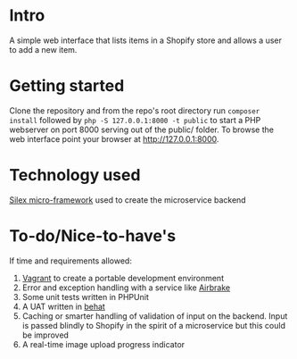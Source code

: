 Intro
==

A simple web interface that lists items in a Shopify store and allows a user to add a new item.

Getting started
==

Clone the repository and from the repo's root directory run `composer install` followed by `php -S 127.0.0.1:8000 -t public` to start a PHP webserver on port 8000 serving out of the public/ folder. To browse the web interface point your browser at http://127.0.0.1:8000.

Technology used
==

[Silex micro-framework](http://silex.sensiolabs.org/) used to create the microservice backend

To-do/Nice-to-have's
==

If time and requirements allowed:

1. [Vagrant](http://vagrantup.com) to create a portable development environment
2. Error and exception handling with a service like [Airbrake](https://airbrake.io/)
3. Some unit tests written in PHPUnit
4. A UAT written in [behat](http://behat.org/en/latest/)
5. Caching or smarter handling of validation of input on the backend. Input is passed blindly to Shopify in the spirit of a microservice but this could be improved
6. A real-time image upload progress indicator
